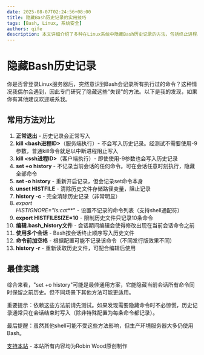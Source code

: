 ```yaml
---
date: 2025-08-07T02:24:56+08:00
title: 隐藏Bash历史记录的实用技巧
tags: [Bash, Linux, 系统安全]
authors: qife
description: 本文详细介绍了多种在Linux系统中隐藏Bash历史记录的方法，包括终止进程、设置环境变量、编辑历史文件等技巧，帮助用户在需要时保护命令行操作隐私。
---
```


# 隐藏Bash历史记录

你是否曾登录Linux服务器后，突然意识到Bash会记录所有执行过的命令？这种情况我偶尔会遇到，因此专门研究了隐藏这些"失误"的方法。以下是我的发现，如果你有其他建议欢迎联系我。

## 常用方法对比

1. **正常退出** - 历史记录会正常写入
2. **kill <bash进程ID>**（服务端执行）- 不会写入历史记录。经测试不需要使用-9参数，普通kill命令就足以中断进程阻止写入
3. **kill <ssh进程ID>**（客户端执行）- 即使使用-9参数也会写入历史记录
4. **set +o history** - 不记录当前会话的任何命令。可在会话任意时刻执行，隐藏全部命令
5. **set -o history** - 重新开启记录，但会记录set命令本身
6. **unset HISTFILE** - 清除历史文件存储路径变量，阻止记录
7. **history -c** - 完全清除历史记录（非常明显）
8. **export HISTIGNORE="ls*:cat***" - 设置不记录的命令列表（支持shell通配符）
9. **export HISTFILESIZE=10** - 限制历史文件只记录10条命令
10. **编辑.bash_history文件** - 会话期间编辑会使得修改出现在当前会话命令之前
11. **使用多个会话** - Bash按会话终止顺序写入历史文件
12. **命令前加空格** - 根据配置可能不记录该命令（不同发行版效果不同）
13. **history -r** - 重新读取历史文件，可配合编辑后使用

## 最佳实践

综合来看，"set +o history"可能是最佳通用方案，它能隐藏当前会话所有命令同时保留之前历史。但不同场景下其他方法可能更适用。

重要提示：依赖这些方法前请先测试。如果发现需要隐藏命令时不必惊慌，历史记录通常只在会话结束时写入（除非特殊配置为每条命令都记录）。

最后提醒：虽然其他shell可能不受这些方法影响，但生产环境服务器大多仍使用Bash。

[支持本站](https://digi.ninja/support.php) - 本站所有内容均为Robin Wood原创制作